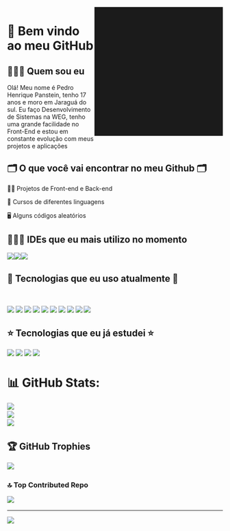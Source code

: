 <img src="bannergit.gif" height="300px" width="300px" align="right">

# 👋 Bem vindo ao meu GitHub

## 🙋🏻‍♂️ Quem sou eu

Olá! Meu nome é Pedro Henrique Panstein, tenho 17 anos e moro em Jaraguá do sul. Eu faço Desenvolvimento de Sistemas na WEG, tenho uma grande facilidade no Front-End e estou em constante evolução com meus projetos e aplicações 

## 🗂️ O que você vai encontrar no meu Github 🗂️

👩‍💻 Projetos de Front-end e Back-end

🤖 Cursos de diferentes linguagens

🖥️ Alguns códigos aleatórios

## 👨🏽‍💻 IDEs que eu mais utilizo no momento
  <div style="display: flex;">
    <a href="https://code.visualstudio.com/"><img src="https://cdn.jsdelivr.net/gh/devicons/devicon@latest/icons/vscode/vscode-original.svg" height="50px"/></a>
    <a href="https://www.jetbrains.com/pt-br/idea/"><img src="https://cdn.jsdelivr.net/gh/devicons/devicon@latest/icons/intellij/intellij-original.svg" height="50px"/></a>
    <a href="https://developer.android.com/studio?hl=pt-br"><img src="https://cdn.jsdelivr.net/gh/devicons/devicon@latest/icons/androidstudio/androidstudio-original.svg" height="50px"/></a>
  </div>
          
          
## 🌟 Tecnologias que eu uso atualmente 🌟

<a href="https://www.alura.com.br/artigos/o-que-e-html-suas-tags-parte-1-estrutura-basica?srsltid=AfmBOorpGsv3AKPOVBrkDjl7keJGF-l1GIXqxhki-sWBpoWj3yJyKCJF"><img src="https://cdn.jsdelivr.net/gh/devicons/devicon@latest/icons/html5/html5-original.svg"  height="50px"/></a>
<a href="https://www.alura.com.br/artigos/css?srsltid=AfmBOoqUoDAE3VDHgYAxEIYNDXsZdKaC9pqD8Gg2dkJZaZT-1zML9U7u"><img src="https://cdn.jsdelivr.net/gh/devicons/devicon@latest/icons/css3/css3-original.svg" height="50px"/></a>
<a href="https://sass-lang.com/"><img src="https://cdn.jsdelivr.net/gh/devicons/devicon@latest/icons/sass/sass-original.svg" height="50px"/></a>
<a href="https://developer.mozilla.org/pt-BR/docs/Web/JavaScript"><img src="https://cdn.jsdelivr.net/gh/devicons/devicon@latest/icons/javascript/javascript-original.svg" height="50px"></a>
<a href="https://www.typescriptlang.org/"><img src="https://cdn.jsdelivr.net/gh/devicons/devicon@latest/icons/typescript/typescript-original.svg" height="50px"></a>
<a href="https://angular.dev/"><img src="https://cdn.jsdelivr.net/gh/devicons/devicon@latest/icons/angular/angular-original.svg" height="50px"></a>
<a href="https://www.java.com/pt-BR/"><img src="https://cdn.jsdelivr.net/gh/devicons/devicon@latest/icons/java/java-original.svg" height="50px"></a>
<a href="https://junit.org/junit5/"><img src="https://cdn.jsdelivr.net/gh/devicons/devicon@latest/icons/junit/junit-original.svg" height="50px"></a>
<a href="https://kotlinlang.org/"><img src="https://cdn.jsdelivr.net/gh/devicons/devicon@latest/icons/kotlin/kotlin-original.svg" height="50px"></a>
<a href="https://developer.mozilla.org/en-US/docs/Web/XML/XML_introduction"><img src="https://cdn.jsdelivr.net/gh/devicons/devicon@latest/icons/xml/xml-original.svg" height="50px"></a>
<a href=""><img  height="50px"></a>

## ⭐ Tecnologias que eu já estudei ⭐

<a href="https://tailwindcss.com/"><img src="https://cdn.jsdelivr.net/gh/devicons/devicon@latest/icons/tailwindcss/tailwindcss-original.svg" height="50px"></a>
<a href="https://getbootstrap.com/"><img src="https://cdn.jsdelivr.net/gh/devicons/devicon@latest/icons/bootstrap/bootstrap-original.svg" height="50px"></a>
<a href="https://www.mysql.com/"><img src="https://cdn.jsdelivr.net/gh/devicons/devicon@latest/icons/mysql/mysql-original.svg" height="50px"></a>
<a href="https://firebase.google.com/?hl=pt-br"><img src="https://cdn.jsdelivr.net/gh/devicons/devicon@latest/icons/firebase/firebase-original.svg" height="50px"></a>

# 📊 GitHub Stats:
![](https://github-readme-stats.vercel.app/api?username=andrewitt44&theme=dark&hide_border=false&include_all_commits=true&count_private=true)<br/>
![](https://github-readme-streak-stats.herokuapp.com/?user=andrewitt44&theme=dark&hide_border=false)<br/>
![](https://github-readme-stats.vercel.app/api/top-langs/?username=andrewitt44&theme=dark&hide_border=false&include_all_commits=true&count_private=true&layout=compact)

## 🏆 GitHub Trophies
![](https://github-profile-trophy.vercel.app/?username=andrewitt44&theme=dark&no-frame=false&no-bg=false&margin-w=4)

### 🔝 Top Contributed Repo
![](https://github-contributor-stats.vercel.app/api?username=andrewitt44&limit=5&theme=dark&combine_all_yearly_contributions=true)

---
[![](https://visitcount.itsvg.in/api?id=andrewitt44&icon=0&color=0)](https://visitcount.itsvg.in)

<!-- Proudly created with GPRM ( https://gprm.itsvg.in ) -->
